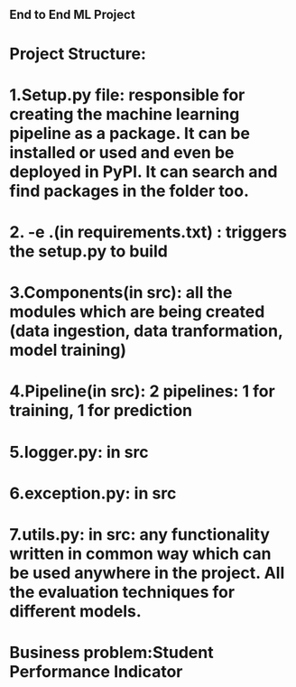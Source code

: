 ## End to End ML Project


# Project Structure:
# 1.Setup.py file: responsible for creating the machine learning pipeline as a package. It can be installed or used and even be deployed in PyPI. It can search and find packages in the folder too.

# 2. -e .(in requirements.txt) : triggers the setup.py to build

# 3.Components(in src): all the modules which are being created (data ingestion, data tranformation, model training)

# 4.Pipeline(in src): 2 pipelines: 1 for training, 1 for prediction

# 5.logger.py: in src

# 6.exception.py: in src

# 7.utils.py: in src: any functionality written in common way which can be used anywhere in the project. All the evaluation techniques for different models.

# Business problem:Student Performance Indicator